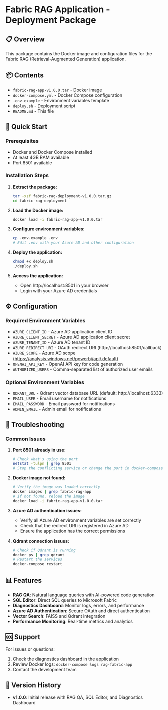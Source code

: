 # Fabric RAG Application - Deployment Package

## 📋 Overview
This package contains the Docker image and configuration files for the Fabric RAG (Retrieval-Augmented Generation) application.

## 📦 Contents
- `fabric-rag-app-v1.0.0.tar` - Docker image
- `docker-compose.yml` - Docker Compose configuration
- `.env.example` - Environment variables template
- `deploy.sh` - Deployment script
- `README.md` - This file

## 🚀 Quick Start

### Prerequisites
- Docker and Docker Compose installed
- At least 4GB RAM available
- Port 8501 available

### Installation Steps

1. **Extract the package:**
   ```bash
   tar -xzf fabric-rag-deployment-v1.0.0.tar.gz
   cd fabric-rag-deployment
   ```

2. **Load the Docker image:**
   ```bash
   docker load -i fabric-rag-app-v1.0.0.tar
   ```

3. **Configure environment variables:**
   ```bash
   cp .env.example .env
   # Edit .env with your Azure AD and other configuration
   ```

4. **Deploy the application:**
   ```bash
   chmod +x deploy.sh
   ./deploy.sh
   ```

5. **Access the application:**
   - Open http://localhost:8501 in your browser
   - Login with your Azure AD credentials

## ⚙️ Configuration

### Required Environment Variables
- `AZURE_CLIENT_ID` - Azure AD application client ID
- `AZURE_CLIENT_SECRET` - Azure AD application client secret
- `AZURE_TENANT_ID` - Azure AD tenant ID
- `AZURE_REDIRECT_URI` - OAuth redirect URI (http://localhost:8501/callback)
- `AZURE_SCOPE` - Azure AD scope (https://analysis.windows.net/powerbi/api/.default)
- `OPENAI_API_KEY` - OpenAI API key for code generation
- `AUTHORIZED_USERS` - Comma-separated list of authorized user emails

### Optional Environment Variables
- `QDRANT_URL` - Qdrant vector database URL (default: http://localhost:6333)
- `EMAIL_USER` - Email username for notifications
- `EMAIL_PASSWORD` - Email password for notifications
- `ADMIN_EMAIL` - Admin email for notifications

## 🔧 Troubleshooting

### Common Issues

1. **Port 8501 already in use:**
   ```bash
   # Check what's using the port
   netstat -tulpn | grep 8501
   # Stop the conflicting service or change the port in docker-compose.yml
   ```

2. **Docker image not found:**
   ```bash
   # Verify the image was loaded correctly
   docker images | grep fabric-rag-app
   # If not found, reload the image
   docker load -i fabric-rag-app-v1.0.0.tar
   ```

3. **Azure AD authentication issues:**
   - Verify all Azure AD environment variables are set correctly
   - Check that the redirect URI is registered in Azure AD
   - Ensure the application has the correct permissions

4. **Qdrant connection issues:**
   ```bash
   # Check if Qdrant is running
   docker ps | grep qdrant
   # Restart the services
   docker-compose restart
   ```

## 📊 Features

- **RAG QA**: Natural language queries with AI-powered code generation
- **SQL Editor**: Direct SQL queries to Microsoft Fabric
- **Diagnostics Dashboard**: Monitor logs, errors, and performance
- **Azure AD Authentication**: Secure OAuth and direct authentication
- **Vector Search**: FAISS and Qdrant integration
- **Performance Monitoring**: Real-time metrics and analytics

## 🆘 Support

For issues or questions:
1. Check the diagnostics dashboard in the application
2. Review Docker logs: `docker-compose logs rag-fabric-app`
3. Contact the development team

## 📝 Version History

- **v1.0.0**: Initial release with RAG QA, SQL Editor, and Diagnostics Dashboard 